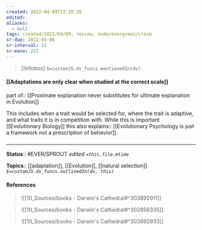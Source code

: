 ```yaml
---
created: 2022-04-09T13:20:20 
edited: 
aliases:
  - null
tags: created/2022/04/09, review, node/evergreen/claim
sr-due: 2022-05-06
sr-interval: 12
sr-ease: 221
---
```

> [!infobox]
`$=customJS.dv_funcs.mentionedIn(dv)`

#### [[Adaptations are only clear when studied at the correct scale]]

part of:: [[Proximate explanation never substitutes for ultimate explanation in Evolution]]

This includes when a trait would be selected for,
where the trait is adaptive,
and what traits it is in competition with.
While this is important [[Evolutionary Biology]]
this also
explains:: [[Evolutionary Psychology is just a framework not a prescription of behavior]].

### <hr class="footnote"/>

**Status**:: #EVER/SPROUT
*edited `=this.file.mtime`*

**Topics**:: [[adaptation]], [[Evolution]], [[natural selection]]
*`$=customJS.dv_funcs.outlinedIn(dv, this)`*

#### References

> ![[10_Sources/books - Darwin's Cathedral#^303892911]]

> ![[10_Sources/books - Darwin's Cathedral#^302856335]]

> ![[10_Sources/books - Darwin's Cathedral#^303892933]]
